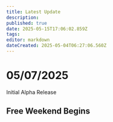 ```yaml
---
title: Latest Update
description: 
published: true
date: 2025-05-15T17:06:02.859Z
tags: 
editor: markdown
dateCreated: 2025-05-04T06:27:06.560Z
---
```


# 05/07/2025
Initial Alpha Release

## Free Weekend Begins
